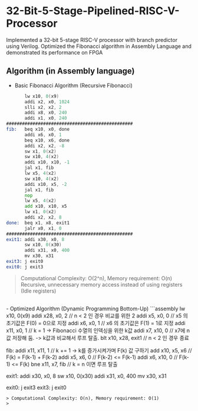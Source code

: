 # 32-Bit-5-Stage-Pipelined-RISC-V-Processor
Implemented a 32-bit 5-stage RISC-V processor with branch predictor using Verilog. Optimized the Fibonacci algorithm in Assembly Language and demonstrated its performance on FPGA

## Algorithm (in Assembly language)
- Basic Fibonacci Algorithm (Recursive Fibonacci)
```asm
       lw x10, 0(x9)
       addi x2, x0, 1024
       slli x2, x2, 2
       addi x8, x0, 240
       addi x1, x0, 240
################################################
fib:   beq x10, x0, done
       addi x6, x0, 1
       beq x10, x6, done
       addi x2, x2, -8
       sw x1, 0(x2)
       sw x10, 4(x2)
       addi x10, x10, -1
       jal x1, fib
       lw x5, 4(x2)
       sw x10, 4(x2)
       addi x10, x5, -2
       jal x1, fib
       nop
       lw x5, 4(x2)
       add x10, x10, x5
       lw x1, 0(x2)
       addi x2, x2, 8
done:  beq x1, x8, exit1
       jalr x0, x1, 0
################################################
exit1: addi x30, x0, 8
       sw x10, 0(x30)
       addi x31, x0, 400
       mv x30, x31       
exit3: j exit0
exit0: j exit3
```
> Computational Complexity: O(2^n), Memory requirement: O(n) <br/>
> Recursive, unnecessary memory access instead of using registers (Idle registers)

<br/>
- Optimized Algorithm (Dynamic Programming Bottom-Up)
```assembly
       lw x10, 0(x9)
       addi x28, x0, 2 		// n < 2 인 경우 비교를 위한 2
       addi x5, x0, 0		// x5 의 초기값은 F(0) = 0으로 지정
       addi x6, x0, 1		// x6 의 초기값은 F(1) = 1로 지정
       addi x11, x0, 1		// k = 1 -> Fibonacci 수열의 인덱싱을 위한 k값
       addi x7, x10, 0		// x7에 n값 저장해 둠. -> k값과 비교해서 루프 탈출.
       blt x10, x28, exit1	// n < 2 인 경우 종료

fib:   addi x11, x11, 1		// k += 1 -> k를 증가시켜가며 F(k) 값 구하기
       add x10, x5, x6		// F(k) = F(k-1) + F(k-2)
       addi x5, x6, 0		// F(k-2) <= F(k-1)
       addi x6, x10, 0		// F(k-1) <= F(k)
       bne x11, x7, fib		// k = n 이면 루프 탈출

exit1: addi x30, x0, 8
       sw x10, 0(x30)
       addi x31, x0, 400
       mv x30, x31
       
exit0: j exit3
exit3: j exit0
```
> Computational Complexity: O(n), Memory requirement: O(1)
> 

